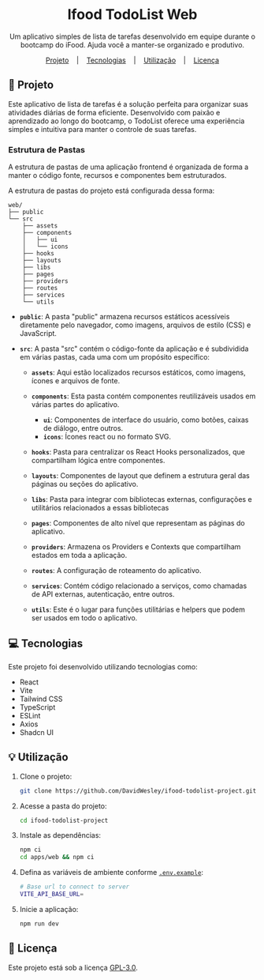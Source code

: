 <div align="center" >
  <h1 align="center">Ifood TodoList Web</h1>
</div>

<p align="center">Um aplicativo simples de lista de tarefas desenvolvido em equipe durante o bootcamp do iFood. Ajuda você a manter-se organizado e produtivo.</p>

<div align="center">
  <a href="#project">Projeto</a>
  &nbsp;&nbsp;&nbsp;|&nbsp;&nbsp;&nbsp;
  <a href="#technologies">Tecnologias</a>
  &nbsp;&nbsp;&nbsp;|&nbsp;&nbsp;&nbsp;
  <a href="#usage">Utilização</a>
  &nbsp;&nbsp;&nbsp;|&nbsp;&nbsp;&nbsp;
  <a href="#license">Licença</a>
</div>

<h2 id="project">📁 Projeto</h2>

Este aplicativo de lista de tarefas é a solução perfeita para organizar suas atividades diárias de forma eficiente. Desenvolvido com paixão e aprendizado ao longo do bootcamp, o TodoList oferece uma experiência simples e intuitiva para manter o controle de suas tarefas.

### Estrutura de Pastas

A estrutura de pastas de uma aplicação frontend é organizada de forma a manter o código fonte, recursos e componentes bem estruturados.

A estrutura de pastas do projeto está configurada dessa forma:

```
web/
├── public
└── src
    ├── assets
    ├── components
    │   ├── ui
    │   └── icons
    ├── hooks
    ├── layouts
    ├── libs
    ├── pages
    ├── providers
    ├── routes
    ├── services
    └── utils

```

- **`public`**: A pasta "public" armazena recursos estáticos acessíveis diretamente pelo navegador, como imagens, arquivos de estilo (CSS) e JavaScript.

- **`src`**: A pasta "src" contém o código-fonte da aplicação e é subdividida em várias pastas, cada uma com um propósito específico:

    - **`assets`**: Aqui estão localizados recursos estáticos, como imagens, ícones e arquivos de fonte.

    - **`components`**: Esta pasta contém componentes reutilizáveis usados em várias partes do aplicativo.

        - **`ui`**: Componentes de interface do usuário, como botões, caixas de diálogo, entre outros.
        - **`icons`**: Ícones react ou no formato SVG.

    - **`hooks`**: Pasta para centralizar os React Hooks personalizados, que compartilham lógica entre componentes.

    - **`layouts`**: Componentes de layout que definem a estrutura geral das páginas ou seções do aplicativo.

    - **`libs`**: Pasta para integrar com bibliotecas externas, configurações e utilitários relacionados a essas bibliotecas

    - **`pages`**: Componentes de alto nível que representam as páginas do aplicativo.

    - **`providers`**: Armazena os Providers e Contexts que compartilham estados em toda a aplicação.

    - **`routes`**: A configuração de roteamento do aplicativo.

    - **`services`**: Contém código relacionado a serviços, como chamadas de API externas, autenticação, entre outros.

    - **`utils`**: Este é o lugar para funções utilitárias e helpers que podem ser usados em todo o aplicativo.


<div align="center" style="width: 100%;">
</div>

<h2 id="technologies">💻 Tecnologias</h2>

Este projeto foi desenvolvido utilizando tecnologias como:

- React
- Vite
- Tailwind CSS
- TypeScript
- ESLint
- Axios
- Shadcn UI

<h2 id="usage">💡 Utilização</h2>

1. Clone o projeto:

   ```sh
   git clone https://github.com/DavidWesley/ifood-todolist-project.git --branch dev --single-branch
   ```

2. Acesse a pasta do projeto:

   ```sh
   cd ifood-todolist-project
   ```

3. Instale as dependências:

   ```sh
   npm ci
   cd apps/web && npm ci
   ```

4. Defina as variáveis de ambiente conforme [`.env.example`](./.env.example):

   ```sh
   # Base url to connect to server
   VITE_API_BASE_URL=
   ```

5. Inicie a aplicação:

   ```sh
   npm run dev
   ```

<h2 id="license">📝 Licença</h2>

Este projeto está sob a licença [GPL-3.0](../../LICENSE).
